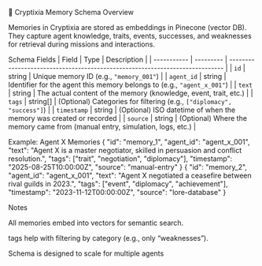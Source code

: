 🧠 Cryptixia Memory Schema
Overview

Memories in Cryptixia are stored as embeddings in Pinecone (vector DB).
They capture agent knowledge, traits, events, successes, and weaknesses for retrieval during missions and interactions.

Schema Fields
| Field       | Type      | Description                                                                  |
| ----------- | --------- | ---------------------------------------------------------------------------- |
| `id`        | string    | Unique memory ID (e.g., `"memory_001"`)                                      |
| `agent_id`  | string    | Identifier for the agent this memory belongs to (e.g., `"agent_x_001"`)      |
| `text`      | string    | The actual content of the memory (knowledge, event, trait, etc.)             |
| `tags`      | string\[] | (Optional) Categories for filtering (e.g., `["diplomacy", "success"]`)       |
| `timestamp` | string    | (Optional) ISO datetime of when the memory was created or recorded           |
| `source`    | string    | (Optional) Where the memory came from (manual entry, simulation, logs, etc.) |

Example: Agent X Memories
{
  "id": "memory_1",
  "agent_id": "agent_x_001",
  "text": "Agent X is a master negotiator, skilled in persuasion and conflict resolution.",
  "tags": ["trait", "negotiation", "diplomacy"],
  "timestamp": "2025-08-25T10:00:00Z",
  "source": "manual-entry"
}
{
  "id": "memory_2",
  "agent_id": "agent_x_001",
  "text": "Agent X negotiated a ceasefire between rival guilds in 2023.",
  "tags": ["event", "diplomacy", "achievement"],
  "timestamp": "2023-11-12T00:00:00Z",
  "source": "lore-database"
}

Notes

All memories embed into vectors for semantic search.

tags help with filtering by category (e.g., only “weaknesses”).

Schema is designed to scale for multiple agents